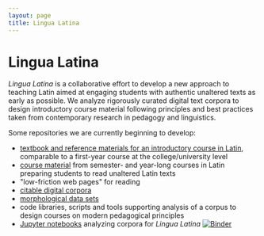 ```yaml
---
layout: page
title: Lingua Latina
---
```


# Lingua Latina

*Lingua Latina* is a collaborative effort to develop a new approach to teaching Latin aimed at engaging students with authentic unaltered texts as early as possible.   We analyze rigorously curated digital text corpora to design introductory course material following principles and best practices taken from contemporary research in pedagogy and linguistics.

Some repositories we are currently beginning to develop:

- [textbook and reference materials for an introductory course in Latin](https://lingualatina.github.io/textbook/), comparable to a first-year course at the college/university level
-  [course material](https://lingualatina.github.io/courses/) from semester- and year-long courses in Latin preparing students to read unaltered Latin texts
- "low-friction web pages" for reading
- [citable digital corpora](https://lingualatina.github.io/texts/)
- [morphological data sets](https://lingualatina.github.io/morphology/)
- code libraries, scripts and tools supporting analysis of a corpus to design courses on modern pedagogical principles
- [Jupyter notebooks](https://github.com/LinguaLatina/lingualatina-ipynb) analyzing corpora for *Lingua Latina* [![Binder](https://mybinder.org/badge_logo.svg)](https://mybinder.org/v2/gh/lingualatina/lingualatina-ipynb/master)
